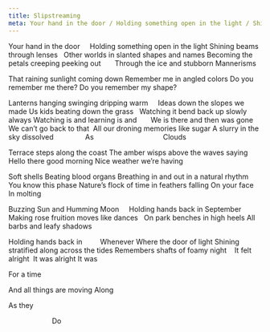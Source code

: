 ```yaml
---
title: Slipstreaming
meta: Your hand in the door / Holding something open in the light / Shining beams through lenses / Other worlds in slanted shapes and names
---
```


Your hand in the door
    Holding something open in the light
Shining beams through lenses
  Other worlds in slanted shapes and names <!--excerpt-->
Becoming the petals creeping peeking out
      Through the ice and stubborn
Mannerisms

That raining sunlight coming down
Remember me in angled colors
Do you remember me there?
Do you remember my shape?

Lanterns hanging swinging dripping warm
    Ideas down the slopes we made
Us kids beating down the grass
  Watching it bend back up slowly always
Watching is and learning is and
      We is there and then was gone
We can’t go back to that
 All our droning memories like sugar
A slurry in the sky dissolved
               As
                                  Clouds

Terrace steps along the coast
The amber wisps above the waves saying
Hello there good morning
Nice weather we’re having

Soft shells
Beating blood organs
Breathing in and out in a natural rhythm
You know this phase
Nature’s flock of time in feathers falling
On your face
In molting

Buzzing Sun and Humming Moon
    Holding hands back in September
Making rose fruition moves like dances
  On park benches in high heels
All barbs and leafy shadows

Holding hands back in
        Whenever
Where the door of light
Shining stratified along across the tides
Remembers shafts of foamy night
   It felt alright
 It was alright
It was

For a time

And all things are moving
Along

As they

                      Do

